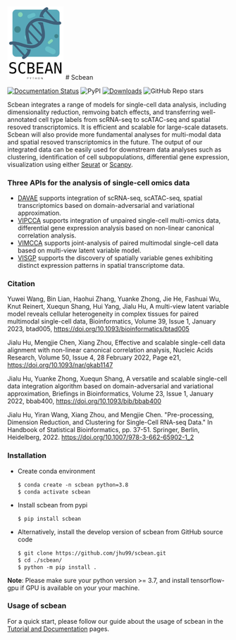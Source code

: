 <img src="https://github.com/jhu99/scbean/blob/main/IMG_2119.jpg" width="128"/>
# Scbean

[![Documentation Status](https://readthedocs.org/projects/scbean/badge/?version=latest)](https://scbean.readthedocs.io/en/latest/?badge=latest) ![PyPI](https://img.shields.io/pypi/v/scbean?color=blue) [![Downloads](https://static.pepy.tech/badge/scbean)](https://pepy.tech/project/scbean) ![GitHub Repo stars](https://img.shields.io/github/stars/jhu99/scbean?color=yellow)

Scbean integrates a range of models for single-cell data analysis, including dimensionality reduction, remvoing batch effects, and transferring well-annotated cell type labels from scRNA-seq to scATAC-seq and spatial resoved transcriptomics. It is efficient and scalable for large-scale datasets. Scbean will also provide more fundamental analyses for multi-modal data and spatial resoved transcriptomics in the future. The output of our integrated data can be easily used for downstream data analyses such as clustering, identification of cell subpopulations, differential gene expression, visualization using either [Seurat](https://satijalab.org/seurat/) or [Scanpy](https://scanpy-tutorials.readthedocs.io).

### Three APIs for the analysis of single-cell omics data
- [DAVAE](https://academic.oup.com/bib/article/23/1/bbab400/6377528?login=true) supports integration of scRNA-seq, scATAC-seq, spatial transcriptomics based on domain-adversarial and variational approximation.
- [VIPCCA](https://academic.oup.com/nar/article/50/4/e21/6454289?login=true) supports integration of unpaired single-cell multi-omics data, differential gene expression analysis based on non-linear canonical correlation analysis.
- [VIMCCA](https://academic.oup.com/bioinformatics/advance-article/doi/10.1093/bioinformatics/btad005/6978155) supports joint-analysis of paired multimodal single-cell data based on multi-view latent variable model.
- [VISGP](https://scbean.readthedocs.io/en/latest/tutorials/visgp_tutorial.html) supports the discovery of spatially variable genes exhibiting distinct expression patterns in spatial transcriptome data.


### Citation
Yuwei Wang, Bin Lian, Haohui Zhang, Yuanke Zhong, Jie He, Fashuai Wu, Knut Reinert, Xuequn Shang, Hui Yang, Jialu Hu, A multi-view latent variable model reveals cellular heterogeneity in complex tissues for paired multimodal single-cell data, Bioinformatics, Volume 39, Issue 1, January 2023, btad005, https://doi.org/10.1093/bioinformatics/btad005

Jialu Hu, Mengjie Chen, Xiang Zhou, Effective and scalable single-cell data alignment with non-linear canonical correlation analysis, Nucleic Acids Research, Volume 50, Issue 4, 28 February 2022, Page e21, https://doi.org/10.1093/nar/gkab1147

Jialu Hu, Yuanke Zhong, Xuequn Shang, A versatile and scalable single-cell data integration algorithm based on domain-adversarial and variational approximation, Briefings in Bioinformatics, Volume 23, Issue 1, January 2022, bbab400, https://doi.org/10.1093/bib/bbab400

Jialu Hu, Yiran Wang, Xiang Zhou, and Mengjie Chen. "Pre-processing, Dimension Reduction, and Clustering for Single-Cell RNA-seq Data." In Handbook of Statistical Bioinformatics, pp. 37-51. Springer, Berlin, Heidelberg, 2022. https://doi.org/10.1007/978-3-662-65902-1_2

### Installation

- Create conda environment

  ```shell
  $ conda create -n scbean python=3.8
  $ conda activate scbean
  ```

- Install scbean from pypi

  ```shell
  $ pip install scbean
  ```

- Alternatively, install the develop version of scbean from GitHub source code

  ```shell
  $ git clone https://github.com/jhu99/scbean.git
  $ cd ./scbean/
  $ python -m pip install .
  ```

**Note**: Please make sure your python version >= 3.7, and install tensorflow-gpu if GPU is available on your your machine.

### Usage of scbean

For a quick start, please follow our guide about the usage of scbean in the [Tutorial and Documentation](https://scbean.readthedocs.io/en/latest/) pages.
